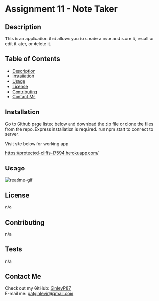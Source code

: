 # Assignment 11 - Note Taker

## Description
This is an application that allows you to create a note and store it, recall or edit it later, or delete it.


## Table of Contents

* [Description](#description)
* [Installation](#installation)
* [Usage](#usage)
* [License](#license)
* [Contributing](#contributing)
* [Contact Me](#contactMe)

## Installation
Go to Github page listed below and download the zip file or clone the files from the repo. Express installation is required. run npm start to connect to server. 

Visit site below for working app

https://protected-cliffs-17594.herokuapp.com/

## Usage

![readme-gif](./public/assets/images/11-note-taker.gif)

## License 
n/a

## Contributing
n/a

## Tests
n/a

## Contact Me

Check out my GitHub: [GinleyP87](https://github.com/GinleyP87)<br />
E-mail me: patginleyjr@gmail.com